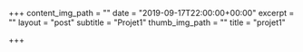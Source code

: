 +++
content_img_path = ""
date = "2019-09-17T22:00:00+00:00"
excerpt = ""
layout = "post"
subtitle = "Projet1"
thumb_img_path = ""
title = "projet1"

+++
